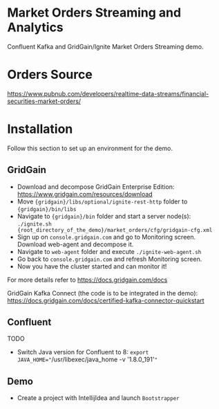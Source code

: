 # Market Orders Streaming and Analytics

Confluent Kafka and GridGain/Ignite Market Orders Streaming demo.

# Orders Source

https://www.pubnub.com/developers/realtime-data-streams/financial-securities-market-orders/

# Installation

Follow this section to set up an environment for the demo.

## GridGain
* Download and decompose GridGain Enterprise Edition: https://www.gridgain.com/resources/download
* Move `{gridgain}/libs/optional/ignite-rest-http` folder to `{gridgain}/bin/libs` 
* Navigate to `{gridgain}/bin` folder and start a server node(s): `./ignite.sh {root_directory_of_the_demo}/market_orders/cfg/gridgain-cfg.xml`
* Sign up on `console.gridgain.com` and go to Monitoring screen. Download web-agent and decompose it.
* Navigate to `web-agent` folder and execute `./ignite-web-agent.sh`
* Go back to `console.gridgain.com` and refresh Monitoring screen. 
* Now you have the cluster started and can monitor it!

For more details refer to https://docs.gridgain.com/docs

GridGain Kafka Connect (the code is to be integrated in the demo): https://docs.gridgain.com/docs/certified-kafka-connector-quickstart

## Confluent
TODO

* Switch Java version for Confluent to 8:
`export JAVA_HOME="`/usr/libexec/java_home -v '1.8.0_191'`"`

## Demo
* Create a project with IntellijIdea and launch `Bootstrapper`